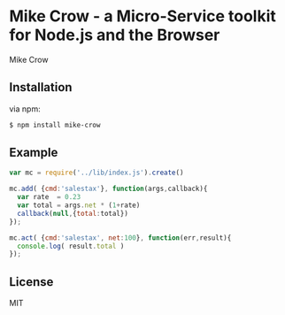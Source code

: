 # Mike Crow - a Micro-Service toolkit for Node.js and the Browser

Mike Crow

## Installation

via npm:

```bash
$ npm install mike-crow
```


## Example

```javascript
var mc = require('../lib/index.js').create()

mc.add( {cmd:'salestax'}, function(args,callback){
  var rate  = 0.23
  var total = args.net * (1+rate)
  callback(null,{total:total})
});

mc.act( {cmd:'salestax', net:100}, function(err,result){
  console.log( result.total )
});
```



## License

MIT
